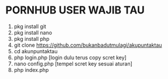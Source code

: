 # PORNHUB USER WAJIB TAU
1. pkg install git
2. pkg install nano
3. pkg install php
4. git clone https://github.com/bukanbadutmulagi/akupuntaktau
5. cd akunpuntaktau
6. php login.php [login dulu terus copy scret key]
7. nano config.php [tempel scret key sesuai aturan]
8. php index.php
